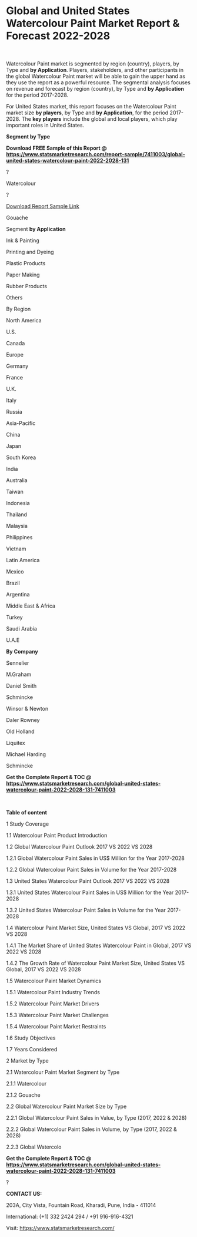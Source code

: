 <h1>Global and United States Watercolour Paint Market Report & Forecast 2022-2028</h1><br/><p>Watercolour Paint market is segmented by region (country), players, by Type and <strong>by Application</strong>. Players, stakeholders, and other participants in the global Watercolour Paint market will be able to gain the upper hand as they use the report as a powerful resource. The segmental analysis focuses on revenue and forecast by region (country), by Type and <strong>by Application</strong> for the period 2017-2028.</p>
 
 
 
 <p>For United States market, this report focuses on the Watercolour Paint market size <strong>by players</strong>, by Type and <strong>by Application</strong>, for the period 2017-2028. The <strong>key players</strong> include the global and local players, which play important roles in United States.</p>
 
 
 
 <p><strong>Segment by Type</strong></p>
 
 
 
 <div><b>Download FREE Sample of this Report @ <a href="https://www.statsmarketresearch.com/download-free-sample/7411003/global-united-states-watercolour-paint-2022-2028-131">https://www.statsmarketresearch.com/report-sample/7411003/global-united-states-watercolour-paint-2022-2028-131</a></b></div>
 
 
 
 <p>? </p>
 
 
 
 <p>Watercolour</p>
 
 
 
 <p>? </p>
 
 
 
 <p><a href="https://www.statsmarketresearch.com/download-free-sample/7411003/global-united-states-watercolour-paint-2022-2028-131">Download Report Sample Link</a></p>
 
 
 
 <p>Gouache</p>
 
 
 
 <p>Segment <strong>by Application</strong></p>
 
 
 
 <p>Ink & Painting</p>
 
 
 
 <p>Printing and Dyeing</p>
 
 
 
 <p>Plastic Products</p>
 
 
 
 <p>Paper Making</p>
 
 
 
 <p>Rubber Products</p>
 
 
 
 <p>Others</p>
 
 
 
 <p>By Region</p>
 
 
 
 <p>North America</p>
 
 
 
 <p>U.S.</p>
 
 
 
 <p>Canada</p>
 
 
 
 <p>Europe</p>
 
 
 
 <p>Germany</p>
 
 
 
 <p>France</p>
 
 
 
 <p>U.K.</p>
 
 
 
 <p>Italy</p>
 
 
 
 <p>Russia</p>
 
 
 
 <p>Asia-Pacific</p>
 
 
 
 <p>China</p>
 
 
 
 <p>Japan</p>
 
 
 
 <p>South Korea</p>
 
 
 
 <p>India</p>
 
 
 
 <p>Australia</p>
 
 
 
 <p>Taiwan</p>
 
 
 
 <p>Indonesia</p>
 
 
 
 <p>Thailand</p>
 
 
 
 <p>Malaysia</p>
 
 
 
 <p>Philippines</p>
 
 
 
 <p>Vietnam</p>
 
 
 
 <p>Latin America</p>
 
 
 
 <p>Mexico</p>
 
 
 
 <p>Brazil</p>
 
 
 
 <p>Argentina</p>
 
 
 
 <p>Middle East & Africa</p>
 
 
 
 <p>Turkey</p>
 
 
 
 <p>Saudi Arabia</p>
 
 
 
 <p>U.A.E</p>
 
 
 
 <p><strong>By Company</strong></p>
 
 
 
 <p>Sennelier</p>
 
 
 
 <p>M.Graham</p>
 
 
 
 <p>Daniel Smith</p>
 
 
 
 <p>Schmincke</p>
 
 
 
 <p>Winsor & Newton</p>
 
 
 
 <p>Daler Rowney</p>
 
 
 
 <p>Old Holland</p>
 
 
 
 <p>Liquitex</p>
 
 
 
 <p>Michael Harding</p>
 
 
 
 <p>Schmincke</p>
 
 
 
 <div><b>Get the Complete Report & TOC @ <a href="https://www.statsmarketresearch.com/global-united-states-watercolour-paint-2022-2028-131-7411003">https://www.statsmarketresearch.com/global-united-states-watercolour-paint-2022-2028-131-7411003</a></b></div>
 
 
 
 <p><br />
 
 <b>Table of content</b></p>
 
 
 
 <p>1 Study Coverage<br />
 
 1.1 Watercolour Paint Product Introduction<br />
 
 1.2 Global Watercolour Paint Outlook 2017 VS 2022 VS 2028<br />
 
 1.2.1 Global Watercolour Paint Sales in US$ Million for the Year 2017-2028<br />
 
 1.2.2 Global Watercolour Paint Sales in Volume for the Year 2017-2028<br />
 
 1.3 United States Watercolour Paint Outlook 2017 VS 2022 VS 2028<br />
 
 1.3.1 United States Watercolour Paint Sales in US$ Million for the Year 2017-2028<br />
 
 1.3.2 United States Watercolour Paint Sales in Volume for the Year 2017-2028<br />
 
 1.4 Watercolour Paint Market Size, United States VS Global, 2017 VS 2022 VS 2028<br />
 
 1.4.1 The Market Share of United States Watercolour Paint in Global, 2017 VS 2022 VS 2028<br />
 
 1.4.2 The Growth Rate of Watercolour Paint Market Size, United States VS Global, 2017 VS 2022 VS 2028<br />
 
 1.5 Watercolour Paint Market Dynamics<br />
 
 1.5.1 Watercolour Paint Industry Trends<br />
 
 1.5.2 Watercolour Paint Market Drivers<br />
 
 1.5.3 Watercolour Paint Market Challenges<br />
 
 1.5.4 Watercolour Paint Market Restraints<br />
 
 1.6 Study Objectives<br />
 
 1.7 Years Considered<br />
 
 2 Market by Type<br />
 
 2.1 Watercolour Paint Market Segment by Type<br />
 
 2.1.1 Watercolour<br />
 
 2.1.2 Gouache<br />
 
 2.2 Global Watercolour Paint Market Size by Type<br />
 
 2.2.1 Global Watercolour Paint Sales in Value, by Type (2017, 2022 & 2028)<br />
 
 2.2.2 Global Watercolour Paint Sales in Volume, by Type (2017, 2022 & 2028)<br />
 
 2.2.3 Global Watercolo</p>
 
 
 
 <div><b>Get the Complete Report & TOC @ <a href="https://www.statsmarketresearch.com/global-united-states-watercolour-paint-2022-2028-131-7411003">https://www.statsmarketresearch.com/global-united-states-watercolour-paint-2022-2028-131-7411003</a></b></div>
 
 
 
 <p>? </p>
 
 
 
 <p><b>CONTACT US:</b><br />
 
 203A, City Vista, Fountain Road, Kharadi, Pune, India - 411014<br />
 
 International: (+1) 332 2424 294 / +91 916-916-4321<br />
 
 Visit: <a href="https://www.statsmarketresearch.com/">https://www.statsmarketresearch.com/</a></p>